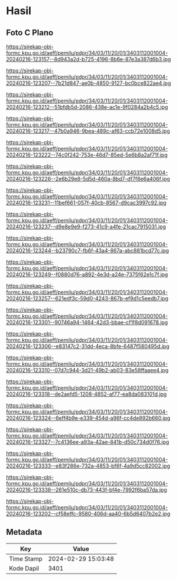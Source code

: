 # Hasil

## Foto C Plano

https://sirekap-obj-formc.kpu.go.id/aeff/pemilu/pdpr/34/03/11/20/01/3403112001004-20240216-123157--8d943a2d-b725-4196-8b6e-87e3a387d6b3.jpg

https://sirekap-obj-formc.kpu.go.id/aeff/pemilu/pdpr/34/03/11/20/01/3403112001004-20240216-123207--7b21d847-ae0b-4850-9127-bc0bce822ae4.jpg

https://sirekap-obj-formc.kpu.go.id/aeff/pemilu/pdpr/34/03/11/20/01/3403112001004-20240216-123212--51bfdb5d-2086-438e-ac1e-9f0284a2b4c5.jpg

https://sirekap-obj-formc.kpu.go.id/aeff/pemilu/pdpr/34/03/11/20/01/3403112001004-20240216-123217--47b0a946-9bea-489c-af63-ccb72e1008d5.jpg

https://sirekap-obj-formc.kpu.go.id/aeff/pemilu/pdpr/34/03/11/20/01/3403112001004-20240216-123222--74c0f242-753e-46d7-85ed-5e6b8a2af71f.jpg

https://sirekap-obj-formc.kpu.go.id/aeff/pemilu/pdpr/34/03/11/20/01/3403112001004-20240216-123226--2e6b29e8-5d5d-460a-8bd7-df7f8e6a406f.jpg

https://sirekap-obj-formc.kpu.go.id/aeff/pemilu/pdpr/34/03/11/20/01/3403112001004-20240216-123231--11bef661-057f-40cb-8567-d9cac3997c92.jpg

https://sirekap-obj-formc.kpu.go.id/aeff/pemilu/pdpr/34/03/11/20/01/3403112001004-20240216-123237--d9e8e9e9-f273-41c9-a4fe-21cac7915031.jpg

https://sirekap-obj-formc.kpu.go.id/aeff/pemilu/pdpr/34/03/11/20/01/3403112001004-20240216-123244--b23790c7-fb6f-43a4-867a-abc881bcd77c.jpg

https://sirekap-obj-formc.kpu.go.id/aeff/pemilu/pdpr/34/03/11/20/01/3403112001004-20240216-123249--f0880d76-a892-4e3d-a24e-7375f62e1c7f.jpg

https://sirekap-obj-formc.kpu.go.id/aeff/pemilu/pdpr/34/03/11/20/01/3403112001004-20240216-123257--621edf3c-59d0-4243-867b-ef9d1c5eedb7.jpg

https://sirekap-obj-formc.kpu.go.id/aeff/pemilu/pdpr/34/03/11/20/01/3403112001004-20240216-123301--90746a94-1464-42d3-bbae-cf1f8d091678.jpg

https://sirekap-obj-formc.kpu.go.id/aeff/pemilu/pdpr/34/03/11/20/01/3403112001004-20240216-123306--e83147c2-31dd-4eca-8bfe-6487f580495d.jpg

https://sirekap-obj-formc.kpu.go.id/aeff/pemilu/pdpr/34/03/11/20/01/3403112001004-20240216-123310--07d7c944-3d21-49b2-ab03-83e58ffaaee4.jpg

https://sirekap-obj-formc.kpu.go.id/aeff/pemilu/pdpr/34/03/11/20/01/3403112001004-20240216-123318--de2aefd5-1208-4852-af77-ea8da083101d.jpg

https://sirekap-obj-formc.kpu.go.id/aeff/pemilu/pdpr/34/03/11/20/01/3403112001004-20240216-123324--6eff4b9e-e339-454d-a96f-cc4de892b660.jpg

https://sirekap-obj-formc.kpu.go.id/aeff/pemilu/pdpr/34/03/11/20/01/3403112001004-20240216-123327--7c4136ee-a93a-42ae-841b-d50c734d0f76.jpg

https://sirekap-obj-formc.kpu.go.id/aeff/pemilu/pdpr/34/03/11/20/01/3403112001004-20240216-123333--e83f286e-732a-4853-bf6f-4a9d5cc82002.jpg

https://sirekap-obj-formc.kpu.go.id/aeff/pemilu/pdpr/34/03/11/20/01/3403112001004-20240216-123338--261e510c-db73-443f-bf4e-7992f6ba57da.jpg

https://sirekap-obj-formc.kpu.go.id/aeff/pemilu/pdpr/34/03/11/20/01/3403112001004-20240216-123202--cf58effc-9580-406d-aa40-6b5d6407b2e2.jpg


## Metadata

| Key        | Value               |
| ---------- | ------------------- |
| Time Stamp | 2024-02-29 15:03:48 |
| Kode Dapil | 3401                |



